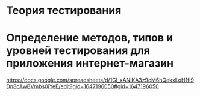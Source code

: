 # Теория тестирования


# Определение методов, типов и уровней тестирования для приложения интернет-магазин

https://docs.google.com/spreadsheets/d/1Gl_xANiKA3z9cM6hQekxLoH1fi9Dn8cAwBVmbs0iYeE/edit?gid=1647196050#gid=1647196050
